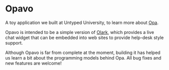 Opavo
=====

A toy application we built at Untyped University, to learn more about [Opa](http://opalang.com).

Opavo is intended to be a simple version of [Olark](http://olark.com), 
which provides a live chat widget that can be embedded into web sites to provide
help-desk style support.

Although Opavo is far from complete at the moment, building it has helped us learn a bit about
the programming models behind Opa. All bug fixes and new features are welcome!
